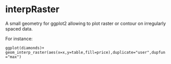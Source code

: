 # interpRaster

A small geometry for ggplot2 allowing to plot raster or contour on irregularly spaced data.

For instance:

`ggplot(diamonds)+ geom_interp_raster(aes(x=x,y=table,fill=price),duplicate="user",dupfun="max")`
